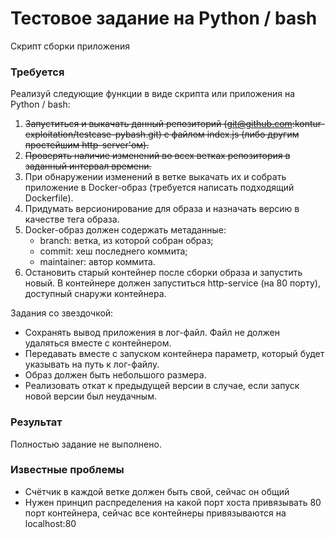 # Тестовое задание на Python / bash
Скрипт сборки приложения

### Требуется
Реализуй следующие функции в виде скрипта или приложения на Python / bash:
1. ~~Запуститься и выкачать данный репозиторий (git@github.com:kontur-exploitation/testcase-pybash.git) с файлом index.js (либо другим простейшим http-server'ом).~~
2. ~~Проверять наличие изменений во всех ветках репозитория в заданный интервал времени.~~
3. При обнаружении изменений в ветке выкачать их и собрать приложение в Docker-образ (требуется написать подходящий Dockerfile).
4. Придумать версионирование для образа и назначать версию в качестве тега образа.
5. Docker-образ должен содержать метаданные:
    - branch: ветка, из которой собран образ;
    - сommit: хеш последнего коммита;
    - maintainer: автор коммита.
6. Остановить старый контейнер после сборки образа и запустить новый. В контейнере должен запуститься http-service (на 80 порту), доступный снаружи контейнера.

Задания со звездочкой:
  - Сохранять вывод приложения в лог-файл. Файл не должен удаляться вместе с контейнером.
  - Передавать вместе с запуском контейнера параметр, который будет указывать на путь к лог-файлу.
  - Образ должен быть небольшого размера.
  - Реализовать откат к предыдущей версии в случае, если запуск новой версии был неудачным.

### Результат
Полностью задание не выполнено.

### Известные проблемы
  - Счётчик в каждой ветке должен быть свой, сейчас он общий
  - Нужен принцип распределения на какой порт хоста привязывать 80 порт контейнера, сейчас все контейнеры привязываются на localhost:80
